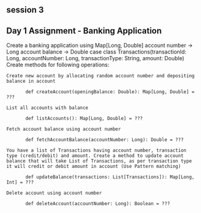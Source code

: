 ## session 3
## Day 1 Assignment -  Banking Application

Create a banking application using Map[Long, Double] 
account number -> Long
account balance -> Double
case class Transactions(transactionId: Long, accountNumber: Long, transactionType: String, amount: Double)
Create methods for following operations:

    Create new account by allocating random account number and depositing balance in account

           def createAccount(openingBalance: Double): Map[Long, Double] = ???

    List all accounts with balance

           def listAccounts(): Map[Long, Double] = ???

    Fetch account balance using account number

           def fetchAccountBalance(accountNumber: Long): Double = ???

    You have a list of Transactions having account number, transaction type (credit/debit) and amount. Create a method to update account balance that will take List of Transactions, as per transaction type it will credit or debit amount in account (Use Pattern matching)

           def updateBalance(transactions: List[Transactions]): Map[Long, Int] = ???

    Delete account using account number

           def deleteAccount(accountNumber: Long): Boolean = ???
